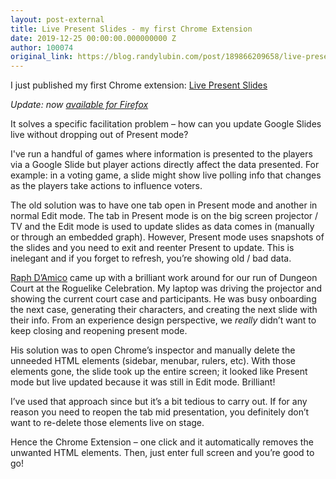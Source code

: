 ```yaml
---
layout: post-external
title: Live Present Slides - my first Chrome Extension
date: 2019-12-25 00:00:00.000000000 Z
author: 100074
original_link: https://blog.randylubin.com/post/189866209658/live-present-slides-my-first-chrome-extension
---
```


I just published my first Chrome extension: [Live Present Slides](https://chrome.google.com/webstore/detail/live-present-slides/fgnaekpcnnenhhdnkidokjmogogjbkkm)

_Update: now [available for Firefox](https://addons.mozilla.org/en-US/firefox/addon/live-present-slides/)_

It solves a specific facilitation problem – how can you update Google Slides live without dropping out of Present mode?

I've run a handful of games where information is presented to the players via a Google Slide but player actions directly affect the data presented. For example: in a voting game, a slide might show live polling info that changes as the players take actions to influence voters.

The old solution was to have one tab open in Present mode and another in normal Edit mode. The tab in Present mode is on the big screen projector / TV and the Edit mode is used to update slides as data comes in (manually or through an embedded graph). However, Present mode uses snapshots of the slides and you need to exit and reenter Present to update. This is inelegant and if you forget to refresh, you’re showing old / bad data.

[Raph D’Amico](http://www.raphdamico.com/) came up with a brilliant work around for our run of Dungeon Court at the Roguelike Celebration. My laptop was driving the projector and showing the current court case and participants. He was busy onboarding the next case, generating their characters, and creating the next slide with their info. From an experience design perspective, we _really_ didn’t want to keep closing and reopening present mode.

His solution was to open Chrome’s inspector and manually delete the unneeded HTML elements (sidebar, menubar, rulers, etc). With those elements gone, the slide took up the entire screen; it looked like Present mode but live updated because it was still in Edit mode. Brilliant!

I’ve used that approach since but it’s a bit tedious to carry out. If for any reason you need to reopen the tab mid presentation, you definitely don’t want to re-delete those elements live on stage.

Hence the Chrome Extension – one click and it automatically removes the unwanted HTML elements. Then, just enter full screen and you’re good to go!

